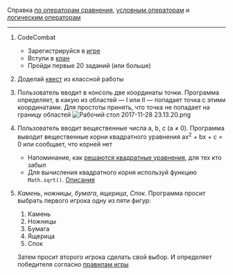 Справка [по операторам сравнения](https://learn.javascript.ru/comparison), [условным операторам](https://learn.javascript.ru/ifelse) и [логическим операторам](https://learn.javascript.ru/logical-ops)

------

1. CodeCombat

   - Зарегистрируйся в [игре](https://codecombat.com/)
   - Вступи в [клан](https://codecombat.com/clans/5a1a9748f92b080020eb78c6)
   - Пройди первые 20 заданий (или больше)

2. Доделай [квест](https://github.com/NTIWinners/Shared/tree/master/06.%20conditions#Текстовый-квест) из классной работы

3. Пользователь вводит в консоль две координаты точки. Программа определяет, в какую из областей — I или II — попадает точка с этими координатами. Для простоты принять, что точка не попадает на границу областей
   ![Рабочий стол 2017-11-28 23.13.20.png](https://api.monosnap.com/rpc/file/download?id=VKKTrUS30Bf5X2Nuf3ttXZbVCbWxIV)

4. Пользователь вводит вещественные числа a, b, c (a ≠ 0). Программа выводит вещественные корни квадратного уравнения ax<sup>2</sup> + bx + c = 0 или сообщает, что корней нет

   - Напоминание, как [решаются квадратные уравнения](http://ru.solverbook.com/spravochnik/reshenie-uravnenij/korni-kvadratnogo-uravneniya/), для тех кто забыл
   - Для вычисления квадратного корня используй функцию `Math.sqrt()`. [Описание](https://developer.mozilla.org/ru/docs/Web/JavaScript/Reference/Global_Objects/Math/sqrt)

5. *Камень*, *ножницы*, *бумага*, *ящерица*, *Спок*. Программа просит выбрать первого игрока одну из пяти фигур:

   1. Камень
   2. Ножницы
   3. Бумага
   4. Ящерица
   5. Спок

   Затем просит второго игрока сделать свой выбор. И определяет победителя согласно [правилам игры](https://www.wikiwand.com/ru/Камень,_ножницы,_бумага#/%D0%91%D0%BE%D0%BB%D1%8C%D1%88%D0%B5_%D1%84%D0%B8%D0%B3%D1%83%D1%80)
